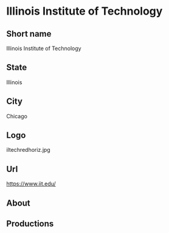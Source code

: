 # Illinois Institute of Technology

## Short name

Illinois Institute of Technology

## State

Illinois

## City

Chicago

## Logo

iltechredhoriz.jpg

## Url

https://www.iit.edu/

## About

## Productions 
 
